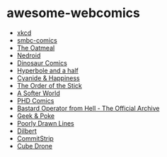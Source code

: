 awesome-webcomics
=================

* [xkcd](http://xkcd.com)
* [smbc-comics](http://www.smbc-comics.com)
* [The Oatmeal](http://theoatmeal.com/comics)
* [Nedroid](http://nedroid.com/)
* [Dinosaur Comics](http://www.qwantz.com/index.php)
* [Hyperbole and a half](http://hyperboleandahalf.blogspot.in/)
* [Cyanide & Happiness](http://explosm.net/comics/3707/)
* [The Order of the Stick](http://www.giantitp.com/comics/oots0001.html)
* [A Softer World](http://www.asofterworld.com/)
* [PHD Comics](http://phdcomics.com/comics.php)
* [Bastard Operator from Hell - The Official Archive](http://bofh.ntk.net/BOFH/)
* [Geek & Poke](http://geek-and-poke.com/)
* [Poorly Drawn Lines](http://poorlydrawnlines.com/comic/)
* [Dilbert](http://dilbert.com/)
* [CommitStrip](http://www.commitstrip.com/en/)
* [Cube Drone](http://cube-drone.com/comics/)
